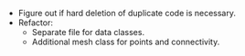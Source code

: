 - Figure out if hard deletion of duplicate code is necessary.
- Refactor:
    - Separate file for data classes.
    - Additional mesh class for points and connectivity.
